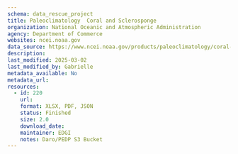 ```yaml
---
schema: data_rescue_project 
title: Paleoclimatology  Coral and Sclerosponge
organization: National Oceanic and Atmospheric Administration
agency: Department of Commerce
websites: ncei.noaa.gov
data_source: https://www.ncei.noaa.gov/products/paleoclimatology/coral-sclerosponge
description: 
last_modified: 2025-03-02
last_modified_by: Gabrielle
metadata_available: No
metadata_url: 
resources:
  - id: 220
    url: 
    format: XLSX, PDF, JSON
    status: Finished
    size: 2.0
    download_date: 
    maintainer: EDGI
    notes: Daro/PEDP S3 Bucket
---
```

